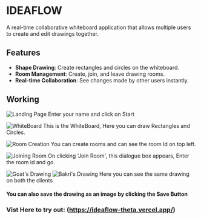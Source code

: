 # IDEAFLOW

A real-time collaborative whiteboard application that allows multiple users to create and edit drawings together.

## Features

- **Shape Drawing**: Create rectangles and circles on the whiteboard.
- **Room Management**: Create, join, and leave drawing rooms.
- **Real-time Collaboration**: See changes made by other users instantly.

## Working
![Landing Page](https://github.com/well-mannered-goat/ideaflow/assets/141606762/d05a6b92-5a48-4bbf-89c9-121bdd26491c)
Enter your name and click on Start

![WhiteBoard](https://github.com/well-mannered-goat/ideaflow/assets/141606762/ec15c6d4-e07c-4ade-991a-1818768e39d0)
This is the WhiteBoard, Here you can draw Rectangles and Circles.

![Room Creation](https://github.com/well-mannered-goat/ideaflow/assets/141606762/ac32fc3e-1e4b-4ab5-b93e-778ffa70f392)
You can create rooms and can see the room Id on top left.

![Joining Room](https://github.com/well-mannered-goat/ideaflow/assets/141606762/30d7ce6f-2f30-49c4-ada1-afb9c83c9305)
On clicking 'Join Room', this dialogue box appears, Enter the room id and go.

![Goat's Drawing](https://github.com/well-mannered-goat/ideaflow/assets/141606762/dade71b5-6a17-425c-9058-d66369fedb07)
![Bakri's Drawing](https://github.com/well-mannered-goat/ideaflow/assets/141606762/6b5a55f4-e787-458d-b816-633160243f00)
Here you can see the same drawing on both the clients

#### You can also save the drawing as an image by clicking the Save Button

### Vist Here to try out: (https://ideaflow-theta.vercel.app/)

